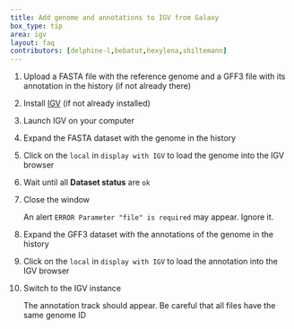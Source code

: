 ```yaml
---
title: Add genome and annotations to IGV from Galaxy
box_type: tip
area: igv
layout: faq
contributors: [delphine-l,bebatut,hexylena,shiltemann]
---
```


1. Upload a FASTA file with the reference genome and a GFF3 file with its annotation in the history (if not already there)
1. Install [IGV](https://software.broadinstitute.org/software/igv/download) (if not already installed)
2. Launch IGV on your computer
2. Expand the FASTA dataset with the genome in the history
3. Click on the `local` in `display with IGV` to load the genome into the IGV browser
4. Wait until all **Dataset status** are `ok`
5. Close the window

   An alert `ERROR Parameter "file" is required` may appear. Ignore it.

2. Expand the GFF3 dataset with the annotations of the genome in the history
3. Click on the `local` in `display with IGV` to load the annotation into the IGV browser
5. Switch to the IGV instance

   The annotation track should appear. Be careful that all files have the same genome ID
